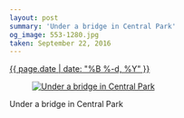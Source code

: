 ```yaml
---
layout: post
summary: 'Under a bridge in Central Park'
og_image: 553-1280.jpg
taken: September 22, 2016
---
```


<div class="post">
 <time>
  <a href="/553">
   {{ page.date | date: "%B %-d, %Y" }}
  </a>
 </time>
 <a href="/553">
  <figure data-taken="9/22/2016">
   <img alt="Under a bridge in Central Park" sizes="(min-width: 700px) 50vw, calc(100vw - 2rem)" src="{{ site.assets_url }}/553-640.jpg" srcset="{{ site.assets_url }}/553-320.jpg 320w, {{ site.assets_url }}/553-640.jpg 640w, {{ site.assets_url }}/553-960.jpg 960w, {{ site.assets_url }}/553-1280.jpg 1280w"/>
  </figure>
 </a>
 <span>
  Under a bridge in Central Park
 </span>
</div>
